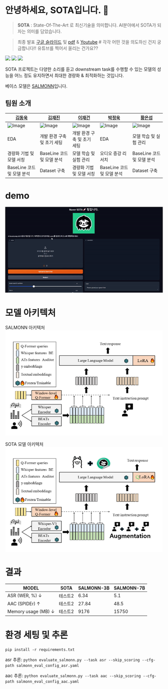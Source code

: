 # 안녕하세요, SOTA입니다. 👋
> **SOTA** : State-Of-The-Art 로 최신기술을 의미합니다. AI분야에서 SOTA가 되자는 의미를 담았습니다.

> 최종 발표 [구글 슬라이드]() 및 [pdf]() & [Youtube]() # 각각 어떤 것을 의도하신 건지 궁금합니다!! 유튜브를 찍어서 올리는 건가요??
> 
<img src="https://img.shields.io/badge/Python-3776AB?style=for-the-badge&logo=Python&logoColor=white"> <img src="https://img.shields.io/badge/Jupyter-F37626?style=for-the-badge&logo=Jupyter&logoColor=white"> <img src="https://img.shields.io/badge/PyTorch-EE4C2C?style=for-the-badge&logo=PyTorch&logoColor=white">

SOTA 프로젝트는 다양한 소리를 듣고 downstream task를 수행할 수 있는 모델의 성능을 어느 정도 유지하면서 최대한 경량화 & 최적화하는 것입니다. 

베이스 모델은 [SALMONN](https://github.com/bytedance/SALMONN)입니다. 

## 팀원 소개
|[김동욱](https://github.com/82153)|[김재진](https://github.com/jeajin)|[이재건](https://github.com/2JAE22)|[박정욱](https://github.com/wjddnr0920)|[황은섭](https://github.com/eunseopski)|
|---|---|---|---|---|
|![Image](https://github.com/user-attachments/assets/7962a4ef-1901-4603-9b73-331a0a8f0a10)|![Image](https://github.com/user-attachments/assets/31b5e793-6407-4a79-a2a1-fe2df3f70b5a)|![Image](https://github.com/user-attachments/assets/bb43a22f-650b-48a6-ac05-b2caa57d4686)|![Image](https://github.com/user-attachments/assets/28eeeae0-a54b-4818-8e24-1b89ecac0cb6)|![Image](https://github.com/user-attachments/assets/06722555-5806-47fe-a2e6-ee33da5e5375)|
|EDA|개발 환경 구축 및 초기 세팅|개발 환경 구축 및 초기 세팅|EDA|모델 학습 및 실험 관리|
|경량화 기법 및 모델 서칭|BaseLine 코드 및 모델 분석|모델 학습 및 실험 관리|오디오 증강 리서치|BaseLine 코드 및 모델 분석|
|BaseLine 코드 및 모델 분석|Dataset 구축|경량화 기법 및 모델 서칭|BaseLine 코드 및 모델 분석|Dataset 구축|




# demo
![Demo](src/demo.gif)

# 모델 아키텍처
SALMONN 아키텍처
<img src="src/SALMONN.png">

SOTA 모델 아키텍처
<img src="src/SOTA.png">

# 결과
|MODEL|SOTA|SALMONN-3B|SALMONN-7B|
|------|---|---|---|
|ASR (WER, %) ↓|테스트2|	6.34|5.1|
|AAC (SPIDEr) ↑|테스트2|27.84|48.5|
|Memory usage (MB) ↓|테스트2|9176|15750|



# 환경 세팅 및 추론
`pip install -r requirements.txt`

asr 추론: `python evaluate_salmonn.py --task asr --skip_scoring --cfg-path salmonn_eval_config_asr.yaml`

aac 추론: `python evaluate_salmonn.py --task aac --skip_scoring --cfg-path salmonn_eval_config_aac.yaml`


